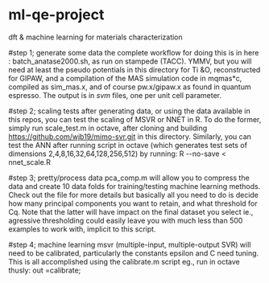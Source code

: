 ml-qe-project
=============

dft &amp; machine learning for materials characterization

#step 1; generate some data
the complete workflow for doing this is in here : batch_anatase2000.sh, as run on stampede (TACC). YMMV, but you will need at least the pseudo potentials in this directory for Ti &O, reconstructed for GIPAW, and a compilation of the MAS simulation code in mqmas*c, compiled as sim_mas.x, and of course pw.x/gipaw.x as found in quantum espresso. The output is in *svm* files, one per unit cell parameter.

#step 2; scaling tests
after generating data, or using the data available in this repos, you can test the scaling of MSVR or NNET in R. To do the former, simply run scale_test.m in octave, after cloning and building https://github.com/wjb19/mimo-svr.git in this directory. Similarly, you can test the ANN after running script in octave (which generates test sets of dimensions 2,4,8,16,32,64,128,256,512) by running:
R --no-save < nnet_scale.R

#step 3; pretty/process data
pca_comp.m will allow you to compress the data and create 10 data folds for training/testing machine learning methods. Check out the file for more details but basically all you need to do is decide how many principal components you want to retain, and what threshold for Cq. Note that the latter will have impact on the final dataset you select ie., agressive thresholding could easily leave you with much less than 500 examples to work with, implicit to this script.

#step 4; machine learning
msvr (multiple-input, multiple-output SVR) will need to be calibrated, particularly the constants epsilon and C need tuning. This is all accomplished using the calibrate.m script eg., run in octave thusly:
out =calibrate;
